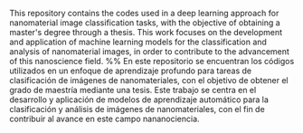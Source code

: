 This repository contains the codes used in a deep learning approach for nanomaterial image classification tasks, with the objective of obtaining a master's degree through a thesis. This work focuses on the development and application of machine learning models for the classification and analysis of nanomaterial images, in order to contribute to the advancement of this nanoscience field.
%%
En este repositorio se encuentran los códigos utilizados en un enfoque de aprendizaje profundo para tareas de clasificación de imágenes de nanomateriales,
con el objetivo de obtener el grado de maestría mediante una tesis. Este trabajo se centra en el desarrollo y aplicación de modelos de aprendizaje automático para la clasificación y 
análisis de imágenes de nanomateriales, 
con el fin de contribuir al avance en este campo nananociencia.

